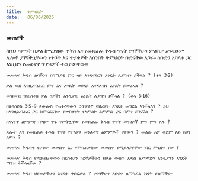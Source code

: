 ```yaml
---
title:  ትምህርት
date:   06/06/2025
---
```


### መጠየቅ

ከዚህ ሳምንት በቃል ከሚያዘው ጥቅስ እና የመጽሐፍ ቅዱስ ጥናት ያገኛችሁን ምልከታ እንዲሁም ሌሎች ያገኛችኋቸውን ነጥቦች እና ጥያቄዎች ለሰንበት ትምህርት ቡድናችሁ አጋሩ። ከቡድን አባላቱ ጋር እነዚህን የመወያያ ጥያቄዎች ተወያዩባቸው።

`መጽሐፍ ቅዱስ ልባችንን በሰማያዊ ነገር ላይ እንድናደርግ እንዴት ሊያግዘን ይችላል ? (ቆላ 3፡2)`

`ቃሉ ወደ እግዚአብሔር ምን እና እንዴት መፀለይ እንዳለብን እንዴት ይመራናል ?`

`መዝሙር የክርስቶስ ቃል ሰዎችን እንዲናገር እንዴት ሊያግዝ ይችላል ? (ቆላ 3፡16)`

`በቆላስይስ 3፡5-9 ጳውሎስ የጠቀሳቸውን ኃጥያተኛ ባህሪያት እንዴት መግደል እንችላለን ? ይህ ከእግዚአብሔር ጋር ከምናደርገው የመስዋዕት የአምልኮ ልምምድ ጋር በምን ይገናኛል ?`

`ከእናንተ ልምምድ በጣም ጥሩ የምትሏቸው የመጽሐፍ ቅዱስ ጥናት መንገዶች ምን ምን አሉ ?`

`ጽሎት እና የመጽሐፍ ቅዱስ ጥናት የተለያዩ መንፈሳዊ ልምምዶች ናቸውን ? መልሱ አዎ ወይም አይ ከሆነ ለምን ?`

`መጽሐፍ ቅዱሳዊ የሆነው መመሰጥ እና የምስራቃዊው መመሰጥ የሚያለያያቸው ነገር ምንድን ነው ? `

`መጽሐፍ ቅዱስ የሚደብራቸውን ክርስቲያን ጓደኞቻችሁን በቃሉ ውስጥ አዲስ ልምምድን እንዲያገኙ እንዴት ማገዝ ትችላላችሁ ?`

`መጽሐፍ ቅዱስ ህይወታችሁን እንዴት ቀይሮታል ? ሀሳባችሁን ለቡድኑ ለማካፈል ነፃነት ይሰማችሁ። `